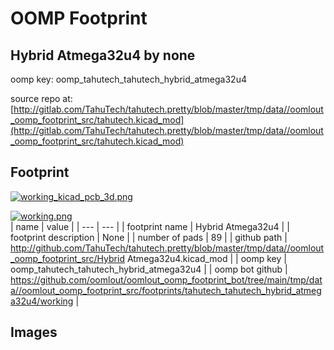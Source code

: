 # OOMP Footprint  
## Hybrid Atmega32u4  by none  
  
oomp key: oomp_tahutech_tahutech_hybrid_atmega32u4  
  
source repo at: [http://gitlab.com/TahuTech/tahutech.pretty/blob/master/tmp/data//oomlout_oomp_footprint_src/tahutech.kicad_mod](http://gitlab.com/TahuTech/tahutech.pretty/blob/master/tmp/data//oomlout_oomp_footprint_src/tahutech.kicad_mod)  
## Footprint  
  
[![working_kicad_pcb_3d.png](working_kicad_pcb_3d_600.png)](working_kicad_pcb_3d.png)  
  
[![working.png](working_600.png)](working.png)  
| name | value | 
| --- | --- | 
| footprint name | Hybrid Atmega32u4 | 
| footprint description | None | 
| number of pads | 89 | 
| github path | http://github.com/TahuTech/tahutech.pretty/blob/master/tmp/data//oomlout_oomp_footprint_src/Hybrid Atmega32u4.kicad_mod | 
| oomp key | oomp_tahutech_tahutech_hybrid_atmega32u4 | 
| oomp bot github | https://github.com/oomlout/oomlout_oomp_footprint_bot/tree/main/tmp/data//oomlout_oomp_footprint_src/footprints/tahutech_tahutech_hybrid_atmega32u4/working | 
## Images  
